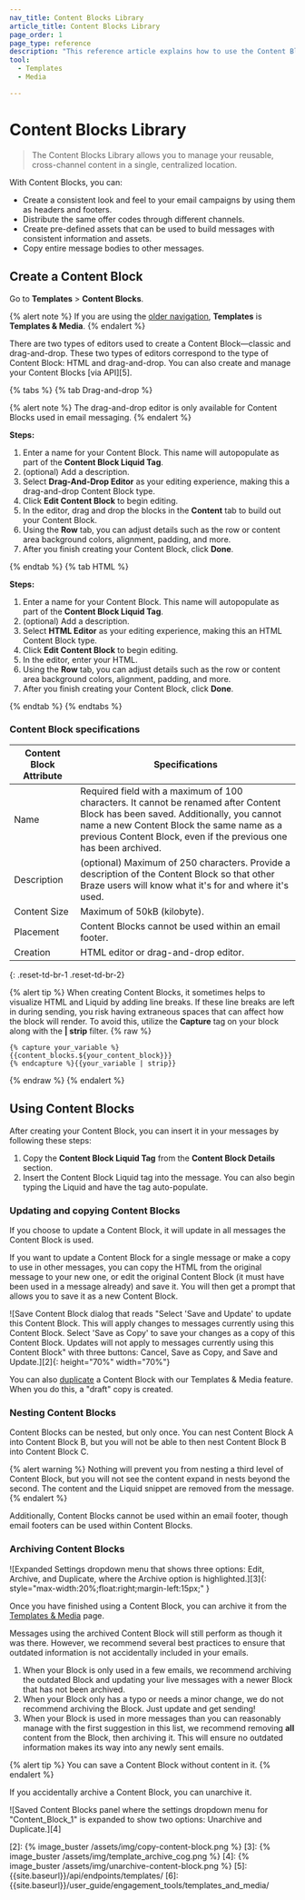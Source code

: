 ```yaml
---
nav_title: Content Blocks Library
article_title: Content Blocks Library
page_order: 1
page_type: reference
description: "This reference article explains how to use the Content Blocks Library to manage your reusable, cross-channel content in a single, centralized location."
tool: 
  - Templates
  - Media

---
```


# Content Blocks Library

> The Content Blocks Library allows you to manage your reusable, cross-channel content in a single, centralized location.

With Content Blocks, you can:

- Create a consistent look and feel to your email campaigns by using them as headers and footers.
- Distribute the same offer codes through different channels.
- Create pre-defined assets that can be used to build messages with consistent information and assets.
- Copy entire message bodies to other messages.

## Create a Content Block

Go to **Templates** > **Content Blocks**.

{% alert note %}
If you are using the [older navigation]({{site.baseurl}}/navigation), **Templates** is **Templates & Media**.
{% endalert %}

There are two types of editors used to create a Content Block—classic and drag-and-drop. These two types of editors correspond to the type of Content Block: HTML and drag-and-drop. You can also create and manage your Content Blocks [via API][5].

{% tabs %}
{% tab Drag-and-drop %}

{% alert note %}
The drag-and-drop editor is only available for Content Blocks used in email messaging.
{% endalert %}

**Steps:**

1. Enter a name for your Content Block. This name will autopopulate as part of the **Content Block Liquid Tag**.
2. (optional) Add a description.
3. Select **Drag-And-Drop Editor** as your editing experience, making this a drag-and-drop Content Block type.
4. Click **Edit Content Block** to begin editing.
4. In the editor, drag and drop the blocks in the **Content** tab to build out your Content Block. 
5. Using the **Row** tab, you can adjust details such as the row or content area background colors, alignment, padding, and more.
6. After you finish creating your Content Block, click **Done**.

{% endtab %}
{% tab HTML %}

**Steps:**

1. Enter a name for your Content Block. This name will autopopulate as part of the **Content Block Liquid Tag**.
2. (optional) Add a description.
3. Select **HTML Editor** as your editing experience, making this an HTML Content Block type.
4. Click **Edit Content Block** to begin editing.
4. In the editor, enter your HTML. 
5. Using the **Row** tab, you can adjust details such as the row or content area background colors, alignment, padding, and more.
6. After you finish creating your Content Block, click **Done**.

{% endtab %}
{% endtabs %}

### Content Block specifications

| Content Block Attribute | Specifications |
|---|---|
| Name | Required field with a maximum of 100 characters. It cannot be renamed after Content Block has been saved. Additionally, you cannot name a new Content Block the same name as a previous Content Block, even if the previous one has been archived. |
| Description | (optional) Maximum of 250 characters. Provide a description of the Content Block so that other Braze users will know what it's for and where it's used. |
| Content Size | Maximum of 50kB (kilobyte). |
| Placement | Content Blocks cannot be used within an email footer. |
| Creation | HTML editor or drag-and-drop editor. |
{: .reset-td-br-1 .reset-td-br-2}

{% alert tip %}
When creating Content Blocks, it sometimes helps to visualize HTML and Liquid by adding line breaks. If these line breaks are left in during sending, you risk having extraneous spaces that can affect how the block will render. To avoid this, utilize the **Capture** tag on your block along with the **&#124; strip** filter. 
{% raw %}
```
{% capture your_variable %}
{{content_blocks.${your_content_block}}}
{% endcapture %}{{your_variable | strip}}
```
{% endraw %}
{% endalert %}

## Using Content Blocks

After creating your Content Block, you can insert it in your messages by following these steps: 

1. Copy the **Content Block Liquid Tag** from the **Content Block Details** section.
2. Insert the Content Block Liquid tag into the message. You can also begin typing the Liquid and have the tag auto-populate.

### Updating and copying Content Blocks

If you choose to update a Content Block, it will update in all messages the Content Block is used. 

If you want to update a Content Block for a single message or make a copy to use in other messages, you can copy the HTML from the original message to your new one, or edit the original Content Block (it must have been used in a message already) and save it. You will then get a prompt that allows you to save it as a new Content Block.

![Save Content Block dialog that reads "Select 'Save and Update' to update this Content Block. This will apply changes to messages currently using this Content Block. Select 'Save as Copy' to save your changes as a copy of this Content Block. Updates will not apply to messages currently using this Content Block" with three buttons: Cancel, Save as Copy, and Save and Update.][2]{: height="70%" width="70%"}

You can also [duplicate]({{site.baseurl}}/user_guide/engagement_tools/templates_and_media/duplicate/) a Content Block with our Templates & Media feature. When you do this, a "draft" copy is created.

### Nesting Content Blocks

Content Blocks can be nested, but only once. You can nest Content Block A into Content Block B, but you will not be able to then nest Content Block B into Content Block C.

{% alert warning %}
Nothing will prevent you from nesting a third level of Content Block, but you will not see the content expand in nests beyond the second. The content and the Liquid snippet are removed from the message.
{% endalert %}

Additionally, Content Blocks cannot be used within an email footer, though email footers can be used within Content Blocks.

### Archiving Content Blocks

![Expanded Settings dropdown menu that shows three options: Edit, Archive, and Duplicate, where the Archive option is highlighted.][3]{: style="max-width:20%;float:right;margin-left:15px;" }

Once you have finished using a Content Block, you can archive it from the [Templates & Media]({{site.baseurl}}/user_guide/engagement_tools/templates_and_media/archive/) page.

Messages using the archived Content Block will still perform as though it was there. However, we recommend several best practices to ensure that outdated information is not accidentally included in your emails.

1. When your Block is only used in a few emails, we recommend archiving the outdated Block and updating your live messages with a newer Block that has not been archived.
2. When your Block only has a typo or needs a minor change, we do not recommend archiving the Block. Just update and get sending!
3. When your Block is used in more messages than you can reasonably manage with the first suggestion in this list, we recommend removing **all** content from the Block, then archiving it. This will ensure no outdated information makes its way into any newly sent emails.

{% alert tip %}
You can save a Content Block without content in it.
{% endalert %}

If you accidentally archive a Content Block, you can unarchive it.  

![Saved Content Blocks panel where the settings dropdown menu for "Content_Block_1" is expanded to show two options: Unarchive and Duplicate.][4]

[2]: {% image_buster /assets/img/copy-content-block.png %}
[3]: {% image_buster /assets/img/template_archive_cog.png %}
[4]: {% image_buster /assets/img/unarchive-content-block.png %}
[5]: {{site.baseurl}}/api/endpoints/templates/
[6]: {{site.baseurl}}/user_guide/engagement_tools/templates_and_media/
